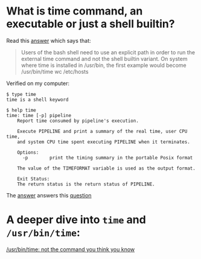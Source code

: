 # What is time command, an executable or just a shell builtin?

Read this [answer][1] which says that:

> Users of the bash shell need to use an explicit path in order to run
> the external time command and not the shell builtin variant.  On system
> where time is installed in /usr/bin, the first example would become
>       /usr/bin/time wc /etc/hosts

Verified on my computer:

```
$ type time
time is a shell keyword

$ help time
time: time [-p] pipeline
    Report time consumed by pipeline's execution.
    
    Execute PIPELINE and print a summary of the real time, user CPU time,
    and system CPU time spent executing PIPELINE when it terminates.
    
    Options:
      -p        print the timing summary in the portable Posix format
    
    The value of the TIMEFORMAT variable is used as the output format.
    
    Exit Status:
    The return status is the return status of PIPELINE.
```

The [answer][1] answers this [question][2]

# A deeper dive into `time` and `/usr/bin/time`:

[/usr/bin/time: not the command you think you know][3]

[1]: https://askubuntu.com/a/434294/772092
[2]: https://askubuntu.com/questions/434289/why-doesnt-the-time-command-work-with-any-option
[3]: https://hackernoon.com/usr-bin-time-not-the-command-you-think-you-know-34ac03e55cc3
